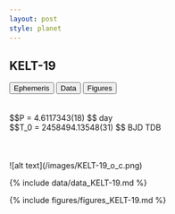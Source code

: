 ```yaml
---
layout: post
style: planet
---
```

<script src="../js/planets.js"></script>

## KELT-19

<!-- Tab links -->
<div class="tab">
<button class="tablinks" onclick="openCity(event, 'Ephemeris')">Ephemeris</button>
<button class="tablinks" onclick="openCity(event, 'Data')">Data</button>
<button class="tablinks" onclick="openCity(event, 'Figures')">Figures</button>
</div>

<!-- Tab content -->
<div id="Ephemeris" class="tabcontent" markdown="1">
<br/><br/>
$$P = 4.6117343(18) $$ day <br/>
$$T_0 = 2458494.13548(31) $$ BJD TDB
<br/><br/>
<br/><br/>
![alt text](/images/KELT-19_o_c.png)
</div>


<div id="Data" class="tabcontent" markdown="1">

{% include data/data_KELT-19.md %}

</div>

<div id="Figures" class="tabcontent" markdown="1">
{% include figures/figures_KELT-19.md %}
</div>


<script src="../js/tabs.js"></script>


